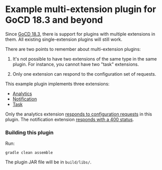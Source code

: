 # Example multi-extension plugin for GoCD 18.3 and beyond

Since [GoCD 18.3](https://www.gocd.org/download/), there is support for plugins with multiple extensions in them. All existing single-extension plugins will still work.

There are two points to remember about multi-extension plugins:

1. It's not possible to have two extensions of the same type in the same plugin. For instance, you cannot have two "task" extensions.

2. Only one extension can respond to the configuration set of requests.


This example plugin implements three extensions:

* [Analytics](https://github.com/arvindsv/gocd-multi-extension-plugin-example/blob/b7bd2bcd8080b1d496621b157e97d826c456ee3b/src/main/java/com/thoughtworks/go/analytics/AnalyticsPlugin.java#L39)
* [Notification](https://github.com/arvindsv/gocd-multi-extension-plugin-example/blob/b7bd2bcd8080b1d496621b157e97d826c456ee3b/src/main/java/com/thoughtworks/go/notification/NotificationPlugin.java#L36)
* [Task](https://github.com/arvindsv/gocd-multi-extension-plugin-example/blob/b7bd2bcd8080b1d496621b157e97d826c456ee3b/src/main/java/com/thoughtworks/go/task/TaskPlugin.java#L35)

Only the analytics extension [responds to configuration requests](https://github.com/arvindsv/gocd-multi-extension-plugin-example/blob/b7bd2bcd8080b1d496621b157e97d826c456ee3b/src/main/java/com/thoughtworks/go/analytics/AnalyticsPlugin.java#L54-L62) in this plugin. The notification extension [responds with a 400 status](https://github.com/arvindsv/gocd-multi-extension-plugin-example/blob/b7bd2bcd8080b1d496621b157e97d826c456ee3b/src/main/java/com/thoughtworks/go/notification/NotificationPlugin.java#L52-L60).

### Building this plugin

Run:

```
gradle clean assemble
```

The plugin JAR file will be in `build/libs/`.
